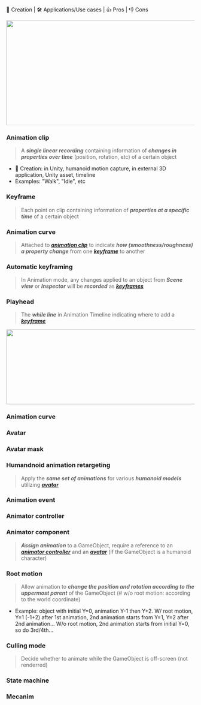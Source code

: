 👶 Creation | 🛠 Applications/Use cases | 👍 Pros | 👎 Cons

<img src="https://docs.unity3d.com/uploads/Main/MecanimHowItFitsTogether.jpg" width="600" height="280">

### Animation clip
> A _**single linear recording**_ containing information of _**changes in properties over time**_ (position, rotation, etc) of a certain object
+ 👶 Creation: in Unity, humanoid motion capture, in external 3D application, Unity asset, timeline 
+ Examples: "Walk", "Idle", etc

### Keyframe
> Each point on clip containing information of _**properties at a specific time**_ of a certain object 

### Animation curve
> Attached to _**[animation clip](#animation-clip)**_ to indicate _**how (smoothness/roughness) a property change**_ from one _**[keyframe](#keyframe)**_ to another

### Automatic keyframing
> In Animation mode, any changes applied to an object from _**Scene view**_ or _**Inspector**_ will be _**recorded**_ as _**[keyframes](#keyframe)**_

### Playhead
> The _**while line**_ in Animation Timeline indicating where to add a _**[keyframe](#keyframe)**_

<img src="https://connect-prd-cdn.unity.com/20210123/learn/images/11f918b1-464c-407e-9d0c-f2fd5e67d752_image10.png.2000x0x1.png" width="600" height="200">


### Animation curve

### Avatar

### Avatar mask

### Humandnoid animation retargeting
> Apply the _**same set of animations**_ for various _**humanoid models**_ utilizing _**[avatar](#avatar)**_

### Animation event

### Animator controller

### Animator component
> _**Assign animation**_ to a GameObject, require a reference to an _**[animator controller](#animator-controller)**_ and an _**[avatar](#avatar)**_ (if the GameObject is a humanoid character)

### Root motion	
> Allow animation to _**change the position and rotation according to the uppermost parent**_ of the GameObject (# w/o root motion: according to the world coordinate)
+ Example: object with initial Y=0, animation Y-1 then Y+2. W/ root motion, Y=1 (-1+2) after 1st animation, 2nd animation starts from Y=1, Y=2 after 2nd animation... W/o root motion, 2nd animation starts from initial Y=0, so do 3rd/4th...

### Culling mode
> Decide whether to animate while the GameObject is off-screen (not renderred)

### State machine

### Mecanim
